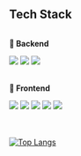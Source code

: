 ## Tech Stack
<div style="display:flex; flex-direction:column; align-items:flex-start;">
    <!-- Backend -->
    <p><strong>📌 Backend</strong></p>
    <div>
        <img src="https://img.shields.io/badge/Java-007396?style=flat-square&logo=OpenJDK&logoColor=white"/>
        <img src="https://img.shields.io/badge/Spring Framework-6DB33F?style=flat-square&logo=Spring&logoColor=white">        
        <img src="https://img.shields.io/badge/mysql-4479A1?style=flat-square&logo=mysql&logoColor=white">
    </div>
    <br>
    <!-- Frontend -->
    <p><strong>📌 Frontend</strong></p>
    <div>
        <img src="https://img.shields.io/badge/javascript-F7DF1E?style=flat-square&logo=javascript&logoColor=black">
        <img src="https://img.shields.io/badge/jquery-0769AD?style=flat-square&logo=jquery&logoColor=white"> 
        <img src="https://img.shields.io/badge/html5-E34F26?style=flat-square&logo=html5&logoColor=white"> 
        <img src="https://img.shields.io/badge/css-1572B6?style=flat-square&logo=css3&logoColor=white"> 
        <img src="https://img.shields.io/badge/bootstrap-7952B3?style=flat-square&logo=bootstrap&logoColor=white">
    </div>
    <br>﻿
</div>

[![Top Langs](https://github-readme-stats.vercel.app/api/top-langs/?username=jieonsim)](https://github.com/jieonsim/jieonsim)
